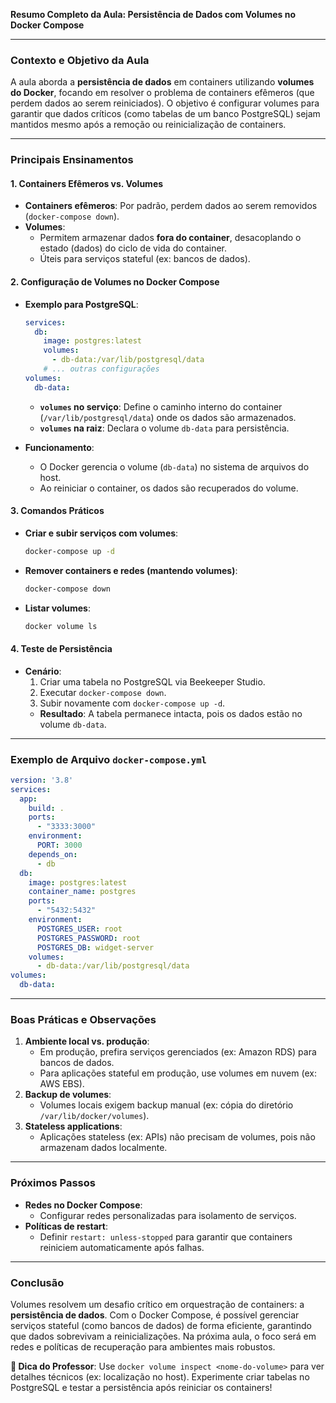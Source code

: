 **Resumo Completo da Aula: Persistência de Dados com Volumes no Docker Compose**  

---

### **Contexto e Objetivo da Aula**  
A aula aborda a **persistência de dados** em containers utilizando **volumes do Docker**, focando em resolver o problema de containers efêmeros (que perdem dados ao serem reiniciados). O objetivo é configurar volumes para garantir que dados críticos (como tabelas de um banco PostgreSQL) sejam mantidos mesmo após a remoção ou reinicialização de containers.  

---

### **Principais Ensinamentos**  

#### **1. Containers Efêmeros vs. Volumes**  
- **Containers efêmeros**: Por padrão, perdem dados ao serem removidos (`docker-compose down`).  
- **Volumes**:  
  - Permitem armazenar dados **fora do container**, desacoplando o estado (dados) do ciclo de vida do container.  
  - Úteis para serviços stateful (ex: bancos de dados).  

#### **2. Configuração de Volumes no Docker Compose**  
- **Exemplo para PostgreSQL**:  
  ```yaml  
  services:  
    db:  
      image: postgres:latest  
      volumes:  
        - db-data:/var/lib/postgresql/data  
      # ... outras configurações  
  volumes:  
    db-data:  
  ```  
  - **`volumes` no serviço**: Define o caminho interno do container (`/var/lib/postgresql/data`) onde os dados são armazenados.  
  - **`volumes` na raiz**: Declara o volume `db-data` para persistência.  

- **Funcionamento**:  
  - O Docker gerencia o volume (`db-data`) no sistema de arquivos do host.  
  - Ao reiniciar o container, os dados são recuperados do volume.  

#### **3. Comandos Práticos**  
- **Criar e subir serviços com volumes**:  
  ```bash  
  docker-compose up -d  
  ```  
- **Remover containers e redes (mantendo volumes)**:  
  ```bash  
  docker-compose down  
  ```  
- **Listar volumes**:  
  ```bash  
  docker volume ls  
  ```  

#### **4. Teste de Persistência**  
- **Cenário**:  
  1. Criar uma tabela no PostgreSQL via Beekeeper Studio.  
  2. Executar `docker-compose down`.  
  3. Subir novamente com `docker-compose up -d`.  
  - **Resultado**: A tabela permanece intacta, pois os dados estão no volume `db-data`.  

---

### **Exemplo de Arquivo `docker-compose.yml`**  
```yaml  
version: '3.8'  
services:  
  app:  
    build: .  
    ports:  
      - "3333:3000"  
    environment:  
      PORT: 3000  
    depends_on:  
      - db  
  db:  
    image: postgres:latest  
    container_name: postgres  
    ports:  
      - "5432:5432"  
    environment:  
      POSTGRES_USER: root  
      POSTGRES_PASSWORD: root  
      POSTGRES_DB: widget-server  
    volumes:  
      - db-data:/var/lib/postgresql/data  
volumes:  
  db-data:  
```  

---

### **Boas Práticas e Observações**  
1. **Ambiente local vs. produção**:  
   - Em produção, prefira serviços gerenciados (ex: Amazon RDS) para bancos de dados.  
   - Para aplicações stateful em produção, use volumes em nuvem (ex: AWS EBS).  
2. **Backup de volumes**:  
   - Volumes locais exigem backup manual (ex: cópia do diretório `/var/lib/docker/volumes`).  
3. **Stateless applications**:  
   - Aplicações stateless (ex: APIs) não precisam de volumes, pois não armazenam dados localmente.  

---

### **Próximos Passos**  
- **Redes no Docker Compose**:  
  - Configurar redes personalizadas para isolamento de serviços.  
- **Políticas de restart**:  
  - Definir `restart: unless-stopped` para garantir que containers reiniciem automaticamente após falhas.  

---

### **Conclusão**  
Volumes resolvem um desafio crítico em orquestração de containers: a **persistência de dados**. Com o Docker Compose, é possível gerenciar serviços stateful (como bancos de dados) de forma eficiente, garantindo que dados sobrevivam a reinicializações. Na próxima aula, o foco será em redes e políticas de recuperação para ambientes mais robustos.  

**🚀 Dica do Professor**: Use `docker volume inspect <nome-do-volume>` para ver detalhes técnicos (ex: localização no host). Experimente criar tabelas no PostgreSQL e testar a persistência após reiniciar os containers!